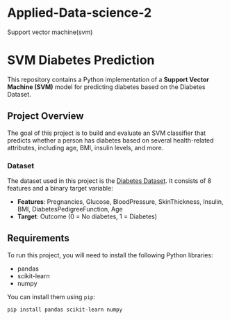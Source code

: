 # Applied-Data-science-2
Support vector machine(svm)
# SVM Diabetes Prediction

This repository contains a Python implementation of a **Support Vector Machine (SVM)** model for predicting diabetes based on the Diabetes Dataset.

## Project Overview

The goal of this project is to build and evaluate an SVM classifier that predicts whether a person has diabetes based on several health-related attributes, including age, BMI, insulin levels, and more.

### Dataset

The dataset used in this project is the [Diabetes Dataset](https://www.kaggle.com/datasets/mathchi/diabetes-data-set). It consists of 8 features and a binary target variable:
- **Features**: Pregnancies, Glucose, BloodPressure, SkinThickness, Insulin, BMI, DiabetesPedigreeFunction, Age
- **Target**: Outcome (0 = No diabetes, 1 = Diabetes)

## Requirements

To run this project, you will need to install the following Python libraries:

- pandas
- scikit-learn
- numpy

You can install them using `pip`:

```bash
pip install pandas scikit-learn numpy



